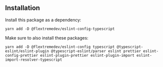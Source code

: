 ## Installation

Install this package as a dependency:

```
yarn add -D @flextremedev/eslint-config-typescript
```

Make sure to also install these packages:

```
yarn add -D @flextremedev/eslint-config typescript @typescript-eslint/eslint-plugin @typescript-eslint/parser eslint prettier eslint-config-prettier eslint-plugin-prettier eslint-plugin-import eslint-import-resolver-typescript
```
